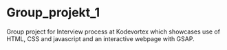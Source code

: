 # Group_projekt_1
Group project for Interview process at Kodevortex which showcases use of HTML, CSS and javascript and an interactive webpage with GSAP.

